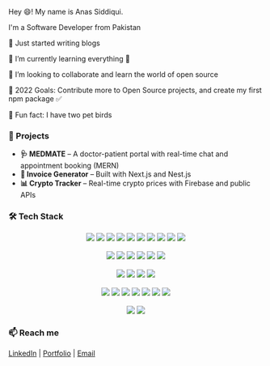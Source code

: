 Hey 😄! My name is Anas Siddiqui. 

I'm a Software Developer from Pakistan



   🔭 Just started writing blogs

   🌱 I’m currently learning everything 🤣

   👯 I’m looking to collaborate and learn the world of open source

   🥅 2022 Goals: Contribute more to Open Source projects, and create my first npm package ✅

   🦜 Fun fact: I have two pet birds



### 🚀 Projects
- **🩺 MEDMATE** – A doctor-patient portal with real-time chat and appointment booking (MERN)
- **🧾 Invoice Generator** – Built with Next.js and Nest.js
- **📊 Crypto Tracker** – Real-time crypto prices with Firebase and public APIs

### 🛠 Tech Stack

<div align="center"> <!-- Frontend --> <img src="https://img.shields.io/badge/HTML5-E34F26?logo=html5&logoColor=white&style=for-the-badge" /> <img src="https://img.shields.io/badge/CSS3-1572B6?logo=css3&logoColor=white&style=for-the-badge" /> <img src="https://img.shields.io/badge/JavaScript-F7DF1E?logo=javascript&logoColor=black&style=for-the-badge" /> <img src="https://img.shields.io/badge/TypeScript-3178C6?logo=typescript&logoColor=white&style=for-the-badge" /> <img src="https://img.shields.io/badge/React-61DAFB?logo=react&logoColor=black&style=for-the-badge" /> <img src="https://img.shields.io/badge/Redux-764ABC?logo=redux&logoColor=white&style=for-the-badge" /> <img src="https://img.shields.io/badge/Next.js-000000?logo=nextdotjs&logoColor=white&style=for-the-badge" /> <img src="https://img.shields.io/badge/Tailwind%20CSS-06B6D4?logo=tailwindcss&logoColor=white&style=for-the-badge" /> <img src="https://img.shields.io/badge/Bootstrap-7952B3?logo=bootstrap&logoColor=white&style=for-the-badge" /> <img src="https://img.shields.io/badge/Material%20UI-007FFF?logo=mui&logoColor=white&style=for-the-badge" /> <!-- Backend --> <br/><br/> <img src="https://img.shields.io/badge/Node.js-339933?logo=node.js&logoColor=white&style=for-the-badge" /> <img src="https://img.shields.io/badge/Express.js-000000?logo=express&logoColor=white&style=for-the-badge" /> <img src="https://img.shields.io/badge/MongoDB-47A248?logo=mongodb&logoColor=white&style=for-the-badge" /> <img src="https://img.shields.io/badge/PostgreSQL-4169E1?logo=postgresql&logoColor=white&style=for-the-badge" /> <img src="https://img.shields.io/badge/Firebase-FFCA28?logo=firebase&logoColor=black&style=for-the-badge" /> <img src="https://img.shields.io/badge/Filebase-009688?style=for-the-badge&logo=data:image/png;base64,iVBORw0KGgoAAAANSUhEUgAAACAAAAAgCAYAAABzenr0AAABfklEQVR42u2XsUoDQRCFv0kENIBxEJkoEiESGAgWBi/gU4AEQU0HcSLQYi4NPUbiYlGEFQ+AkTZZRkIPuw9upg37mebM3s89cZ3ZypsWx1gXYIo5UAr4LOaAPcAuWGX0Pg6qxE0Ac7J9mQZ0aYpYt3zErnmAV8JtoJ6Ak2lzY6mLHwCcD7sv0X4HnFzboV4gG08YGfHEhr+oAfUToJ9wnAFM7OAH6IDHz0AV3qAk4dB4JPvVKyA6oMIya5ZdxJ9N4iOg7bVY1UNqD6f1bRvIJrYaO7RCZ6B1g3XnFxCu1KAZeRfA38Z5RB+TgyTCvHn7GH9F4cW+oofGS/fJUpkMcvPpA/RlcD14dMArunl1ZyLwHLgzRGRSTpVmQ5Ck0ALtS/WrZWT5i7fZgoAAAAASUVORK5CYII=" /> <!-- APIs --><br/><br/> <img src="https://img.shields.io/badge/REST%20APIs-005571?style=for-the-badge&logo=rest&logoColor=white" /> <img src="https://img.shields.io/badge/GraphQL-E10098?logo=graphql&logoColor=white&style=for-the-badge" /> <img src="https://img.shields.io/badge/JWT-black?logo=jsonwebtokens&logoColor=white&style=for-the-badge" /> <img src="https://img.shields.io/badge/Third--Party%20APIs-6DB33F?style=for-the-badge" /> <!-- Dev Tools --> <br/><br/> <img src="https://img.shields.io/badge/Git-F05032?logo=git&logoColor=white&style=for-the-badge" /> <img src="https://img.shields.io/badge/GitHub-181717?logo=github&logoColor=white&style=for-the-badge" /> <img src="https://img.shields.io/badge/Postman-FF6C37?logo=postman&logoColor=white&style=for-the-badge" /> <img src="https://img.shields.io/badge/Vite-646CFF?logo=vite&logoColor=white&style=for-the-badge" /> <img src="https://img.shields.io/badge/Webpack-8DD6F9?logo=webpack&logoColor=black&style=for-the-badge" /> <img src="https://img.shields.io/badge/WebSocket-4DB33D?style=for-the-badge&logo=websocket&logoColor=white" /> <img src="https://img.shields.io/badge/Socket.io-010101?logo=socket.io&logoColor=white&style=for-the-badge" /> <!-- AI / Chatbot --><br/> <br/> <img src="https://img.shields.io/badge/AI--Chatbot-ff9900?style=for-the-badge" /> <img src="https://img.shields.io/badge/Prompt%20Engineering-800080?style=for-the-badge&logo=openai&logoColor=white" /> </div>

### 📫 Reach me
[LinkedIn](https://www.linkedin.com/in/anssiddiqui/) | [Portfolio](https://my-portfolio-8fdl.vercel.app/) | [Email](anas.siddiqui7707@gmail.com)
